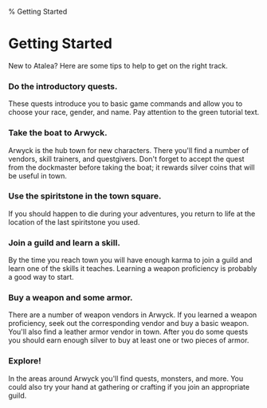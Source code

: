 % Getting Started

# Getting Started

New to Atalea? Here are some tips to help to get on the right track.

### Do the introductory quests.

These quests introduce you to basic game commands and allow you to choose your
race, gender, and name. Pay attention to the green tutorial text.

### Take the boat to Arwyck.

Arwyck is the hub town for new characters. There you'll find a number of
vendors, skill trainers, and questgivers. Don't forget to accept the quest from
the dockmaster before taking the boat; it rewards silver coins that will be
useful in town.

### Use the spiritstone in the town square.

If you should happen to die during your adventures, you return to life at the
location of the last spiritstone you used.

### Join a guild and learn a skill.

By the time you reach town you will have enough karma to join a guild and learn
one of the skills it teaches. Learning a weapon proficiency is probably a good
way to start.

### Buy a weapon and some armor.

There are a number of weapon vendors in Arwyck. If you learned a weapon
proficiency, seek out the corresponding vendor and buy a basic weapon. You'll
also find a leather armor vendor in town. After you do some quests you should
earn enough silver to buy at least one or two pieces of armor.

### Explore!

In the areas around Arwyck you'll find quests, monsters, and more. You could
also try your hand at gathering or crafting if you join an appropriate guild.
